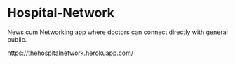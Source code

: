 # Hospital-Network
News cum Networking app where doctors can connect directly with general public.

https://thehospitalnetwork.herokuapp.com/
